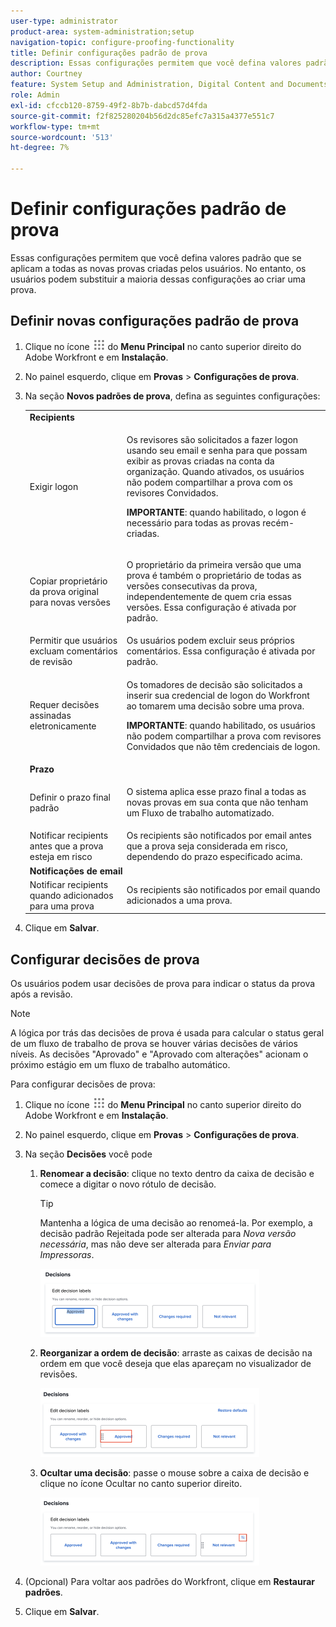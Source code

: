 ```yaml
---
user-type: administrator
product-area: system-administration;setup
navigation-topic: configure-proofing-functionality
title: Definir configurações padrão de prova
description: Essas configurações permitem que você defina valores padrão que se aplicam a todas as novas provas criadas pelos usuários. No entanto, os usuários podem substituir a maioria dessas configurações ao criar uma prova.
author: Courtney
feature: System Setup and Administration, Digital Content and Documents
role: Admin
exl-id: cfccb120-8759-49f2-8b7b-dabcd57d4fda
source-git-commit: f2f825280204b56d2dc85efc7a315a4377e551c7
workflow-type: tm+mt
source-wordcount: '513'
ht-degree: 7%

---
```


# Definir configurações padrão de prova

Essas configurações permitem que você defina valores padrão que se aplicam a todas as novas provas criadas pelos usuários. No entanto, os usuários podem substituir a maioria dessas configurações ao criar uma prova.

## Definir novas configurações padrão de prova

1. Clique no ícone ![](assets/main-menu-icon.png) do **Menu Principal** no canto superior direito do Adobe Workfront e em **Instalação**.
1. No painel esquerdo, clique em **Provas** > **Configurações de prova**.
1. Na seção **Novos padrões de prova**, defina as seguintes configurações:

   <table style="table-layout:auto"> 
    <col> 
    <col> 
    <tbody> 
     <tr> 
      <td role="rowheader" colspan="2"><b>Recipients</b></td> 
     </tr> 
     <tr> 
      <td role="rowheader">Exigir logon</td> 
      <td> <p>Os revisores são solicitados a fazer logon usando seu email e senha para que possam exibir as provas criadas na conta da organização. Quando ativados, os usuários não podem compartilhar a prova com os revisores Convidados.</p> <p><b>IMPORTANTE</b>: quando habilitado, o logon é necessário para todas as provas recém-criadas.</p> </td> 
     </tr> 
     <tr> 
      <td role="rowheader">Copiar proprietário da prova original para novas versões</td> 
      <td> <p>O proprietário da primeira versão que uma prova é também o proprietário de todas as versões consecutivas da prova, independentemente de quem cria essas versões. Essa configuração é ativada por padrão.</p> </td> 
     </tr> 
     <tr> 
      <td role="rowheader">Permitir que usuários excluam comentários de revisão</td> 
      <td>Os usuários podem excluir seus próprios comentários. Essa configuração é ativada por padrão.</td> 
     </tr> 
     <tr> 
      <td role="rowheader">Requer decisões assinadas eletronicamente </td> 
      <td> <p>Os tomadores de decisão são solicitados a inserir sua credencial de logon do Workfront ao tomarem uma decisão sobre uma prova.</p> <p><b>IMPORTANTE</b>: quando habilitado, os usuários não podem compartilhar a prova com revisores Convidados que não têm credenciais de logon.</p> </td> 
     </tr> 
     <tr> 
      <td role="rowheader" colspan="2"><b>Prazo</b></td> 
     </tr> 
     <tr> 
      <td role="rowheader">Definir o prazo final padrão</td> 
      <td> <p>O sistema aplica esse prazo final a todas as novas provas em sua conta que não tenham um Fluxo de trabalho automatizado.</p> </td> 
     </tr> 
     <tr> 
      <td role="rowheader">Notificar recipients antes que a prova esteja em risco</td> 
      <td>Os recipients são notificados por email antes que a prova seja considerada em risco, dependendo do prazo especificado acima.</td> 
     </tr> 
     <tr> 
      <td role="rowheader" colspan="2"><b>Notificações de email</b></td> 
     </tr> 
     <tr> 
      <td role="rowheader">Notificar recipients quando adicionados para uma prova</td> 
      <td>Os recipients são notificados por email quando adicionados a uma prova.</td> 
     </tr> 
    </tbody> 
   </table>

1. Clique em **Salvar**.

## Configurar decisões de prova

Os usuários podem usar decisões de prova para indicar o status da prova após a revisão.

>[!NOTE]
>
>A lógica por trás das decisões de prova é usada para calcular o status geral de um fluxo de trabalho de prova se houver várias decisões de vários níveis. As decisões &quot;Aprovado&quot; e &quot;Aprovado com alterações&quot; acionam o próximo estágio em um fluxo de trabalho automático.

Para configurar decisões de prova:

1. Clique no ícone ![](assets/main-menu-icon.png) do **Menu Principal** no canto superior direito do Adobe Workfront e em **Instalação**.
1. No painel esquerdo, clique em **Provas** > **Configurações de prova**.
1. Na seção **Decisões** você pode

   1. **Renomear a decisão**: clique no texto dentro da caixa de decisão e comece a digitar o novo rótulo de decisão.

      >[!TIP]
      >
      >Mantenha a lógica de uma decisão ao renomeá-la. Por exemplo, a decisão padrão Rejeitada pode ser alterada para *Nova versão necessária*, mas não deve ser alterada para *Enviar para Impressoras*.

      ![](assets/rename-decision-350x109.png)

   1. **Reorganizar a ordem de decisão**: arraste as caixas de decisão na ordem em que você deseja que elas apareçam no visualizador de revisões.

      ![](assets/move-decision-350x110.png)

   1. **Ocultar uma decisão**: passe o mouse sobre a caixa de decisão e clique no ícone Ocultar no canto superior direito.

      ![](assets/hide-decision-350x109.png)

1. (Opcional) Para voltar aos padrões do Workfront, clique em **Restaurar padrões**.
1. Clique em **Salvar**.
